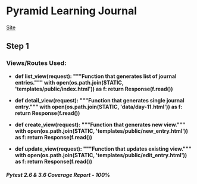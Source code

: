 # Pyramid Learning Journal

[Site](https://carson-tech-blog-fun-times.herokuapp.com)

## Step 1

### Views/Routes Used:

* **def list_view(request):
    """Function that generates list of journal entries."""
    with open(os.path.join(STATIC, 'templates/public/index.html')) as f:
        return Response(f.read())**

* **def detail_view(request):
    """Function that generates single journal entry."""
    with open(os.path.join(STATIC, 'data/day-11.html')) as f:
        return Response(f.read())**

* **def create_view(request):
    """Function that generates new view."""
    with open(os.path.join(STATIC, 'templates/public/new_entry.html')) as f:
        return Response(f.read())**

* **def update_view(request):
    """Function that updates existing view."""
    with open(os.path.join(STATIC, 'templates/public/edit_entry.html')) as f:
        return Response(f.read())**

##### Pytest 2.6 & 3.6 Coverage Report - 100%
